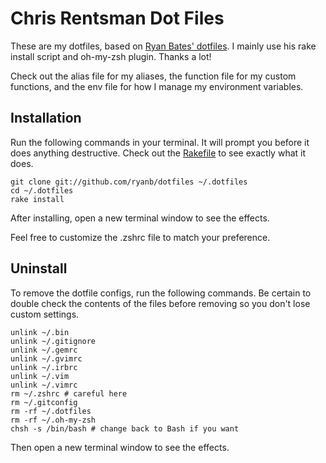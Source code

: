 # Chris Rentsman Dot Files

These are my dotfiles, based on [Ryan Bates' dotfiles](https://github.com/ryanb/dotfiles). I mainly use his rake install script and oh-my-zsh plugin. Thanks a lot!

Check out the alias file for my aliases, the function file for my custom functions, and the env file for how I manage my environment variables.

## Installation

Run the following commands in your terminal. It will prompt you before it does anything destructive. Check out the [Rakefile](https://github.com/chrisrentsman/dotfiles/blob/master/Rakefile) to see exactly what it does.

```terminal
git clone git://github.com/ryanb/dotfiles ~/.dotfiles
cd ~/.dotfiles
rake install
```

After installing, open a new terminal window to see the effects.

Feel free to customize the .zshrc file to match your preference.

## Uninstall

To remove the dotfile configs, run the following commands. Be certain to double check the contents of the files before removing so you don't lose custom settings.

```
unlink ~/.bin
unlink ~/.gitignore
unlink ~/.gemrc
unlink ~/.gvimrc
unlink ~/.irbrc
unlink ~/.vim
unlink ~/.vimrc
rm ~/.zshrc # careful here
rm ~/.gitconfig
rm -rf ~/.dotfiles
rm -rf ~/.oh-my-zsh
chsh -s /bin/bash # change back to Bash if you want
```

Then open a new terminal window to see the effects.

